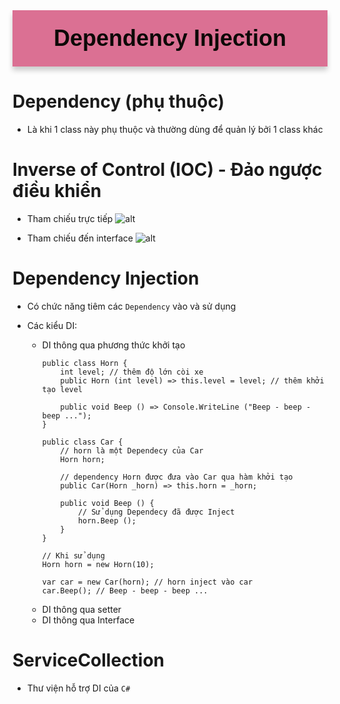 <div style="text-align: center; background-color: palevioletred; font-family: 'Trebuchet MS', Arial, sans-serif; color:  #0D0907; padding: 5px; font-size: 36px; padding:24px; font-weight: bold; border-radius: 0 0 0 0; box-shadow: 0px 6px 8px rgba(0, 0, 0, 0.2);margin-bottom: 20px;">
Dependency Injection
</div>

# Dependency (phụ thuộc)
- Là khi 1 class này phụ thuộc và thường dùng để quản lý bởi 1 class khác

# Inverse of Control (IOC) - Đảo ngược điều khiển
- Tham chiếu trực tiếp
![alt](https://raw.githubusercontent.com/xuanthulabnet/learn-cs-netcore/master/imgs/di-01.png)

- Tham chiếu đến interface
![alt](https://raw.githubusercontent.com/xuanthulabnet/learn-cs-netcore/master/imgs/di-02.png)

# Dependency Injection
- Có chức năng tiêm các `Dependency` vào và sử dụng

- Các kiểu DI:
    + DI thông qua phương thức khởi tạo
        ```
        public class Horn {
            int level; // thêm độ lớn còi xe
            public Horn (int level) => this.level = level; // thêm khởi tạo level

            public void Beep () => Console.WriteLine ("Beep - beep - beep ...");
        }

        public class Car {
            // horn là một Dependecy của Car
            Horn horn;

            // dependency Horn được đưa vào Car qua hàm khởi tạo
            public Car(Horn _horn) => this.horn = _horn;

            public void Beep () {
                // Sử dụng Dependecy đã được Inject
                horn.Beep ();
            }
        }

        // Khi sử dụng
        Horn horn = new Horn(10);

        var car = new Car(horn); // horn inject vào car
        car.Beep(); // Beep - beep - beep ...
    + DI thông qua setter
    + DI thông qua Interface

# ServiceCollection
- Thư viện hỗ trợ DI của `C#`

